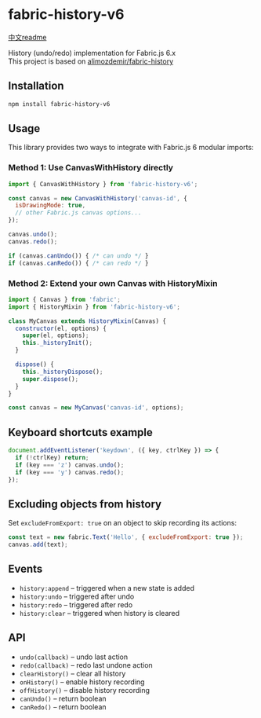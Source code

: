 # fabric-history-v6

<a href="./README_CN.md">中文readme</a>

History (undo/redo) implementation for Fabric.js 6.x<br>
This project is based on <a href="https://github.com/alimozdemir/fabric-history">alimozdemir/fabric-history</a>


## Installation

```bash
npm install fabric-history-v6
```

## Usage

This library provides two ways to integrate with Fabric.js 6 modular imports:

### Method 1: Use CanvasWithHistory directly

```javascript
import { CanvasWithHistory } from 'fabric-history-v6';

const canvas = new CanvasWithHistory('canvas-id', {
  isDrawingMode: true,
  // other Fabric.js canvas options...
});

canvas.undo();
canvas.redo();

if (canvas.canUndo()) { /* can undo */ }
if (canvas.canRedo()) { /* can redo */ }
```

### Method 2: Extend your own Canvas with HistoryMixin

```javascript
import { Canvas } from 'fabric';
import { HistoryMixin } from 'fabric-history-v6';

class MyCanvas extends HistoryMixin(Canvas) {
  constructor(el, options) {
    super(el, options);
    this._historyInit();
  }

  dispose() {
    this._historyDispose();
    super.dispose();
  }
}

const canvas = new MyCanvas('canvas-id', options);
```

## Keyboard shortcuts example

```javascript
document.addEventListener('keydown', ({ key, ctrlKey }) => {
  if (!ctrlKey) return;
  if (key === 'z') canvas.undo();
  if (key === 'y') canvas.redo();
});
```

## Excluding objects from history

Set `excludeFromExport: true` on an object to skip recording its actions:

```javascript
const text = new fabric.Text('Hello', { excludeFromExport: true });
canvas.add(text);
```

## Events

- `history:append` – triggered when a new state is added
- `history:undo` – triggered after undo
- `history:redo` – triggered after redo
- `history:clear` – triggered when history is cleared

## API

- `undo(callback)` – undo last action
- `redo(callback)` – redo last undone action
- `clearHistory()` – clear all history
- `onHistory()` – enable history recording
- `offHistory()` – disable history recording
- `canUndo()` – return boolean
- `canRedo()` – return boolean